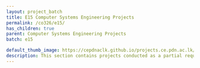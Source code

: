 ```yaml
---
layout: project_batch
title: E15 Computer Systems Engineering Projects
permalink: /co326/e15/
has_children: true
parent: Computer Systems Engineering Projects
batch: e15

default_thumb_image: https://cepdnaclk.github.io/projects.ce.pdn.ac.lk/data/categories/3yp/data/categories/co226/thumbnail.jpg
description: This section contains projects conducted as a partial requirement to complete the course CO326. The timeline for the project is semester 6 (second semester of the third year) of the undergraduate. The main objective of this is to give students a hand on experience of Industrial Communication Networks.
---
```

